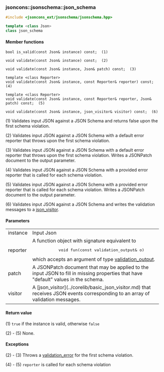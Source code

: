 ### jsoncons::jsonschema::json_schema

```cpp
#include <jsoncons_ext/jsonschema/jsonschema.hpp>

template <class Json>
class json_schema
```

#### Member functions

    bool is_valid(const Json& instance) const;  (1)

    void validate(const Json& instance) const;  (2)

    void validate(const Json& instance, Json& patch) const;  (3)

    template <class Reporter>
    void validate(const Json& instance, const Reporter& reporter) const;  (4)

    template <class Reporter>
    void validate(const Json& instance, const Reporter& reporter, Json& patch) const;  (5)

    void validate(const Json& instance, json_visitor& visitor) const;  (6)

(1) Validates input JSON against a JSON Schema and returns false upon the 
first schema violation.

(2) Validates input JSON against a JSON Schema with a default error reporter
that throws upon the first schema violation.

(3) Validates input JSON against a JSON Schema with a default error reporter
that throws upon the first schema violation. Writes a JSONPatch document to the output
parameter.

(4) Validates input JSON against a JSON Schema with a provided error reporter
that is called for each schema violation. 

(5) Validates input JSON against a JSON Schema with a provided error reporter
that is called for each schema violation. Writes a JSONPatch document to the output
parameter.

(6) Validates input JSON against a JSON Schema and writes the validation messages
to a [json_visitor](../corelib/basic_json_visitor.md).

#### Parameters

<table>
  <tr>
    <td>instance</td>
    <td>Input Json</td> 
  </tr>
  <tr>
    <td>reporter</td>
    <td>A function object with signature equivalent to 
    <pre>
           void fun(const validation_output& o)</pre>
which accepts an argument of type <a href="validation_output.md">validation_output</a>.</td> 
  </tr>
  <tr>
    <td>patch</td>
    <td>A JSONPatch document that may be applied to the input JSON
to fill in missing properties that have "default" values in the
schema.</td> 
  </tr>
  <tr>
    <td>visitor</td>
    <td>A [json_visitor](../corelib/basic_json_visitor.md) that receives JSON events 
    corresponding to an array of validation messages.</td> 
  </tr>
</table>

#### Return value
 
(1) `true` if the instance is valid, otherwise `false` 

(2) - (5) None.

#### Exceptions

(2) - (3) Throws a [validation_error](validation_error.md) for the first schema violation.

(4) - (5) `reporter` is called for each schema violation

